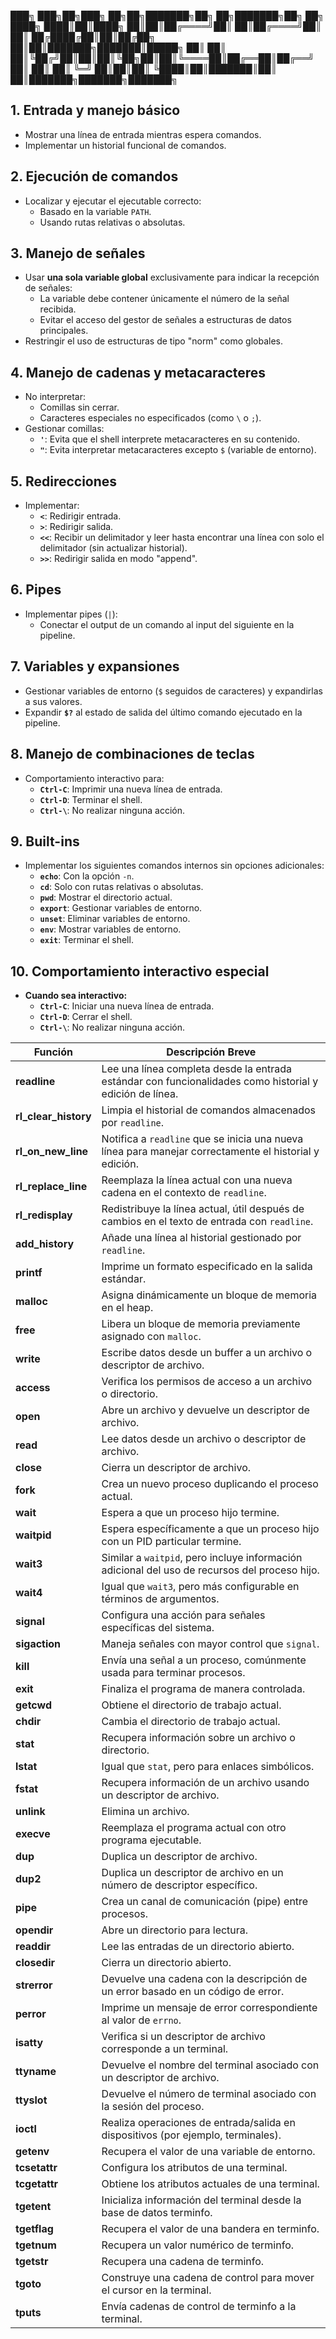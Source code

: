 ███╗ ███╗██╗███╗ ██╗██╗███████╗██╗ ██╗███████╗██╗ ██╗
████╗ ████║██║████╗ ██║██║██╔════╝██║ ██║██╔════╝██║ ██║
██╔████╔██║██║██╔██╗ ██║██║███████╗███████║█████╗ ██║ ██║
██║╚██╔╝██║██║██║╚██╗██║██║╚════██║██╔══██║██╔══╝ ██║ ██║
██║ ╚═╝ ██║██║██║ ╚████║██║███████║██║ ██║███████╗███████╗███████╗ 

## **1. Entrada y manejo básico**
- Mostrar una línea de entrada mientras espera comandos.
- Implementar un historial funcional de comandos.

## **2. Ejecución de comandos**
- Localizar y ejecutar el ejecutable correcto:
  - Basado en la variable `PATH`.
  - Usando rutas relativas o absolutas.

## **3. Manejo de señales**
- Usar **una sola variable global** exclusivamente para indicar la recepción de señales:
  - La variable debe contener únicamente el número de la señal recibida.
  - Evitar el acceso del gestor de señales a estructuras de datos principales.
- Restringir el uso de estructuras de tipo "norm" como globales.

## **4. Manejo de cadenas y metacaracteres**
- No interpretar:
  - Comillas sin cerrar.
  - Caracteres especiales no especificados (como `\` o `;`).
- Gestionar comillas:
  - **`'`**: Evita que el shell interprete metacaracteres en su contenido.
  - **`"`**: Evita interpretar metacaracteres excepto `$` (variable de entorno).

## **5. Redirecciones**
- Implementar:
  - **`<`**: Redirigir entrada.
  - **`>`**: Redirigir salida.
  - **`<<`**: Recibir un delimitador y leer hasta encontrar una línea con solo el delimitador (sin actualizar historial).
  - **`>>`**: Redirigir salida en modo "append".

## **6. Pipes**
- Implementar pipes (`|`):
  - Conectar el output de un comando al input del siguiente en la pipeline.

## **7. Variables y expansiones**
- Gestionar variables de entorno (`$` seguidos de caracteres) y expandirlas a sus valores.
- Expandir **`$?`** al estado de salida del último comando ejecutado en la pipeline.

## **8. Manejo de combinaciones de teclas**
- Comportamiento interactivo para:
  - **`Ctrl-C`**: Imprimir una nueva línea de entrada.
  - **`Ctrl-D`**: Terminar el shell.
  - **`Ctrl-\`**: No realizar ninguna acción.

## **9. Built-ins**
- Implementar los siguientes comandos internos sin opciones adicionales:
  - **`echo`**: Con la opción `-n`.
  - **`cd`**: Solo con rutas relativas o absolutas.
  - **`pwd`**: Mostrar el directorio actual.
  - **`export`**: Gestionar variables de entorno.
  - **`unset`**: Eliminar variables de entorno.
  - **`env`**: Mostrar variables de entorno.
  - **`exit`**: Terminar el shell.

## **10. Comportamiento interactivo especial**
- **Cuando sea interactivo:**
  - **`Ctrl-C`**: Iniciar una nueva línea de entrada.
  - **`Ctrl-D`**: Cerrar el shell.
  - **`Ctrl-\`**: No realizar ninguna acción.



| **Función**       | **Descripción Breve**                                                                                     |
|--------------------|---------------------------------------------------------------------------------------------------------|
| **readline**       | Lee una línea completa desde la entrada estándar con funcionalidades como historial y edición de línea. |
| **rl_clear_history** | Limpia el historial de comandos almacenados por `readline`.                                            |
| **rl_on_new_line**  | Notifica a `readline` que se inicia una nueva línea para manejar correctamente el historial y edición.  |
| **rl_replace_line** | Reemplaza la línea actual con una nueva cadena en el contexto de `readline`.                           |
| **rl_redisplay**    | Redistribuye la línea actual, útil después de cambios en el texto de entrada con `readline`.           |
| **add_history**     | Añade una línea al historial gestionado por `readline`.                                                |
| **printf**          | Imprime un formato especificado en la salida estándar.                                                |
| **malloc**          | Asigna dinámicamente un bloque de memoria en el heap.                                                |
| **free**            | Libera un bloque de memoria previamente asignado con `malloc`.                                        |
| **write**           | Escribe datos desde un buffer a un archivo o descriptor de archivo.                                   |
| **access**          | Verifica los permisos de acceso a un archivo o directorio.                                            |
| **open**            | Abre un archivo y devuelve un descriptor de archivo.                                                 |
| **read**            | Lee datos desde un archivo o descriptor de archivo.                                                  |
| **close**           | Cierra un descriptor de archivo.                                                                      |
| **fork**            | Crea un nuevo proceso duplicando el proceso actual.                                                  |
| **wait**            | Espera a que un proceso hijo termine.                                                                 |
| **waitpid**         | Espera específicamente a que un proceso hijo con un PID particular termine.                           |
| **wait3**           | Similar a `waitpid`, pero incluye información adicional del uso de recursos del proceso hijo.         |
| **wait4**           | Igual que `wait3`, pero más configurable en términos de argumentos.                                   |
| **signal**          | Configura una acción para señales específicas del sistema.                                            |
| **sigaction**       | Maneja señales con mayor control que `signal`.                                                        |
| **kill**            | Envía una señal a un proceso, comúnmente usada para terminar procesos.                                |
| **exit**            | Finaliza el programa de manera controlada.                                                           |
| **getcwd**          | Obtiene el directorio de trabajo actual.                                                              |
| **chdir**           | Cambia el directorio de trabajo actual.                                                              |
| **stat**            | Recupera información sobre un archivo o directorio.                                                  |
| **lstat**           | Igual que `stat`, pero para enlaces simbólicos.                                                      |
| **fstat**           | Recupera información de un archivo usando un descriptor de archivo.                                  |
| **unlink**          | Elimina un archivo.                                                                                   |
| **execve**          | Reemplaza el programa actual con otro programa ejecutable.                                           |
| **dup**             | Duplica un descriptor de archivo.                                                                    |
| **dup2**            | Duplica un descriptor de archivo en un número de descriptor específico.                              |
| **pipe**            | Crea un canal de comunicación (pipe) entre procesos.                                                 |
| **opendir**         | Abre un directorio para lectura.                                                                     |
| **readdir**         | Lee las entradas de un directorio abierto.                                                           |
| **closedir**        | Cierra un directorio abierto.                                                                        |
| **strerror**        | Devuelve una cadena con la descripción de un error basado en un código de error.                     |
| **perror**          | Imprime un mensaje de error correspondiente al valor de `errno`.                                      |
| **isatty**          | Verifica si un descriptor de archivo corresponde a un terminal.                                      |
| **ttyname**         | Devuelve el nombre del terminal asociado con un descriptor de archivo.                               |
| **ttyslot**         | Devuelve el número de terminal asociado con la sesión del proceso.                                   |
| **ioctl**           | Realiza operaciones de entrada/salida en dispositivos (por ejemplo, terminales).                     |
| **getenv**          | Recupera el valor de una variable de entorno.                                                        |
| **tcsetattr**       | Configura los atributos de una terminal.                                                             |
| **tcgetattr**       | Obtiene los atributos actuales de una terminal.                                                      |
| **tgetent**         | Inicializa información del terminal desde la base de datos terminfo.                                 |
| **tgetflag**        | Recupera el valor de una bandera en terminfo.                                                        |
| **tgetnum**         | Recupera un valor numérico de terminfo.                                                              |
| **tgetstr**         | Recupera una cadena de terminfo.                                                                     |
| **tgoto**           | Construye una cadena de control para mover el cursor en la terminal.                                 |
| **tputs**           | Envía cadenas de control de terminfo a la terminal.                                                 |
